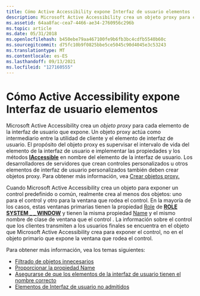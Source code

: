 ```yaml
---
title: Cómo Active Accessibility expone Interfaz de usuario elementos
description: Microsoft Active Accessibility crea un objeto proxy para cada elemento de interfaz de usuario que expone.
ms.assetid: 64aa8fac-cea7-4466-ae34-2760956c296b
ms.topic: article
ms.date: 05/31/2018
ms.openlocfilehash: b450ebe79aa467100fe9b6fb3bc4cdfb5540b60c
ms.sourcegitcommit: d75fc10b9f0825bbe5ce5045c90d4045e3c53243
ms.translationtype: MT
ms.contentlocale: es-ES
ms.lasthandoff: 09/13/2021
ms.locfileid: "127160555"
---
```

# <a name="how-active-accessibility-exposes-user-interface-elements"></a>Cómo Active Accessibility expone Interfaz de usuario elementos

Microsoft Active Accessibility crea un *objeto proxy* para cada elemento de la interfaz de usuario que expone. Un objeto proxy actúa como intermediario entre la utilidad de cliente y el elemento de interfaz de usuario. El propósito del objeto proxy es supervisar el intervalo de vida del elemento de la interfaz de usuario e implementar las propiedades y los métodos [**IAccessible**](/windows/desktop/api/oleacc/nn-oleacc-iaccessible) en nombre del elemento de la interfaz de usuario. Los desarrolladores de servidores que crean controles personalizados u otros elementos de interfaz de usuario personalizados también deben crear objetos proxy. Para obtener más información, vea [Crear objetos proxy.](creating-proxy-objects.md)

Cuando Microsoft Active Accessibility crea un objeto para exponer un control predefinido o común, realmente crea al menos dos objetos: uno para el control y otro para la ventana que rodea el control. En la mayoría de los casos, estas ventanas primarias tienen la propiedad [Role](role-property.md) de [**ROLE SYSTEM \_ \_ WINDOW**](object-roles.md) y tienen la misma propiedad [Name](name-property.md) y el mismo nombre de clase de ventana que el control . La información sobre el control que los clientes transmiten a los usuarios finales se encuentra en el objeto que Microsoft Active Accessibility crea para exponer el control, no en el objeto primario que expone la ventana que rodea el control.

Para obtener más información, vea los temas siguientes:

-   [Filtrado de objetos innecesarios](screening-out-unnecessary-objects.md)
-   [Proporcionar la propiedad Name](providing-the-name-property.md)
-   [Asegurarse de que los elementos de la interfaz de usuario tienen el nombre correcto](ensure-that-ui-elements-are-named-correctly.md)
-   [Elementos de Interfaz de usuario no admitidos](unsupported-user-interface-elements.md)

 

 




